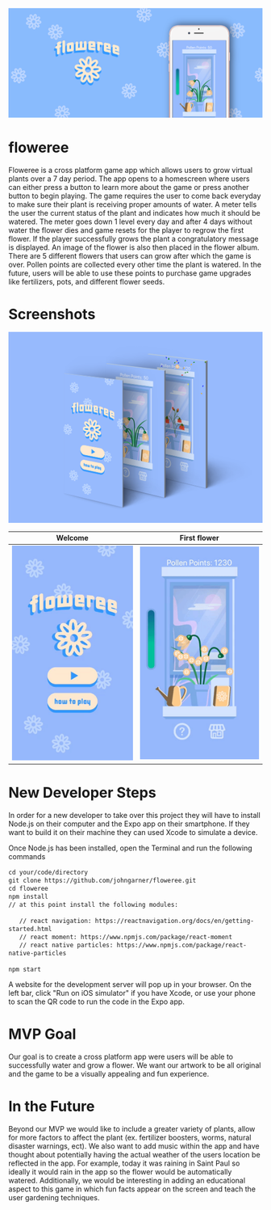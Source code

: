 <p align="center">
	<img src="readme-img/floweree-banner.png">
</p>

# floweree

Floweree is a cross platform game app which allows users to grow virtual plants over a 7 day period. The app opens to a homescreen where users can either press a button to learn more about the game or press another button to begin playing. The game requires the user to come back everyday to make sure their plant is receiving proper amounts of water. A meter tells the user the current status of the plant and indicates how much it should be watered. The meter goes down 1 level every day and after 4 days without water the flower dies and game resets for the player to regrow the first flower. If the player successfully grows the plant a congratulatory message is displayed. An image of the flower is also then placed in the flower album. There are 5 different flowers that users can grow after which the game is over. Pollen points are collected every other time the plant is watered. In the future, users will be able to use these points to purchase game upgrades like fertilizers, pots, and different flower seeds.

# Screenshots

<p align="center">
	<img src="readme-img/floweree-screens-mockup.png">
</p>

Welcome            |  First flower
:-------------------------:|:-------------------------:
![](readme-img/gifs/floweree-intro.gif)  |  ![](readme-img/gifs/first-flower.gif)

# New Developer Steps

In order for a new developer to take over this project they will have to install Node.js on their computer and the Expo app on their smartphone. If they want to build it on their machine they can used Xcode to simulate a device. 

Once Node.js has been installed, open the Terminal and run the following commands

```
cd your/code/directory
git clone https://github.com/johngarner/floweree.git
cd floweree
npm install
// at this point install the following modules:

   // react navigation: https://reactnavigation.org/docs/en/getting-started.html
   // react moment: https://www.npmjs.com/package/react-moment
   // react native particles: https://www.npmjs.com/package/react-native-particles

npm start
```

A website for the development server will pop up in your browser. On the left bar, click "Run on iOS simulator" if you have Xcode, or use your phone to scan the QR code to run the code in the Expo app.

# MVP Goal 

Our goal is to create a cross platform app were users will be able to successfully water and grow a flower. We want our artwork to be all original and the game to be a visually appealing and fun experience. 

# In the Future

Beyond our MVP we would like to include a greater variety of plants, allow for more factors to affect the plant (ex. fertilizer boosters, worms, natural disaster warnings, ect). We also want to add music within the app and have thought about potentially having the actual weather of the users location be reflected in the app. For example, today it was raining in Saint Paul so ideally it would rain in the app so the flower would be automatically watered. Additionally, we would be interesting in adding an educational aspect to this game in which fun facts appear on the screen and teach the user gardening techniques. 



